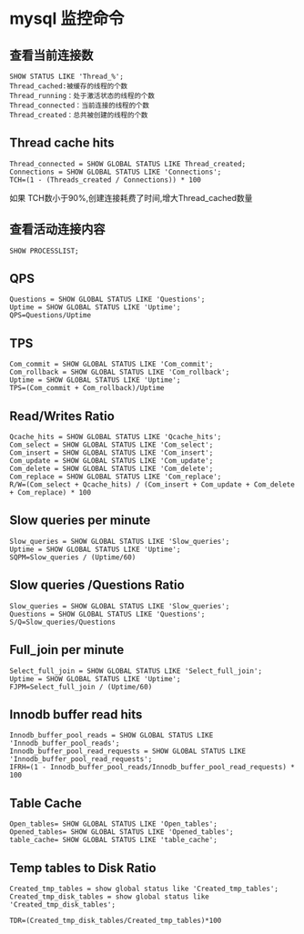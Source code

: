 # mysql 监控命令

## 查看当前连接数

```
SHOW STATUS LIKE 'Thread_%';
Thread_cached:被缓存的线程的个数
Thread_running：处于激活状态的线程的个数
Thread_connected：当前连接的线程的个数
Thread_created：总共被创建的线程的个数
```

## Thread cache hits

```
Thread_connected = SHOW GLOBAL STATUS LIKE Thread_created;
Connections = SHOW GLOBAL STATUS LIKE 'Connections';
TCH=(1 - (Threads_created / Connections)) * 100
```

如果 TCH数小于90%,创建连接耗费了时间,增大Thread\_cached数量

## 查看活动连接内容

```
SHOW PROCESSLIST;
```

## QPS

```
Questions = SHOW GLOBAL STATUS LIKE 'Questions';
Uptime = SHOW GLOBAL STATUS LIKE 'Uptime';
QPS=Questions/Uptime 
```

## TPS

```
Com_commit = SHOW GLOBAL STATUS LIKE 'Com_commit';
Com_rollback = SHOW GLOBAL STATUS LIKE 'Com_rollback';
Uptime = SHOW GLOBAL STATUS LIKE 'Uptime';
TPS=(Com_commit + Com_rollback)/Uptime
```

## Read/Writes Ratio

```
Qcache_hits = SHOW GLOBAL STATUS LIKE 'Qcache_hits';
Com_select = SHOW GLOBAL STATUS LIKE 'Com_select';
Com_insert = SHOW GLOBAL STATUS LIKE 'Com_insert';
Com_update = SHOW GLOBAL STATUS LIKE 'Com_update';
Com_delete = SHOW GLOBAL STATUS LIKE 'Com_delete';
Com_replace = SHOW GLOBAL STATUS LIKE 'Com_replace';
R/W=(Com_select + Qcache_hits) / (Com_insert + Com_update + Com_delete + Com_replace) * 100
```


## Slow queries per minute

```
Slow_queries = SHOW GLOBAL STATUS LIKE 'Slow_queries';
Uptime = SHOW GLOBAL STATUS LIKE 'Uptime';
SQPM=Slow_queries / (Uptime/60)
```

## Slow queries /Questions Ratio

```
Slow_queries = SHOW GLOBAL STATUS LIKE 'Slow_queries';
Questions = SHOW GLOBAL STATUS LIKE 'Questions';
S/Q=Slow_queries/Questions 
```

## Full_join per minute


```
Select_full_join = SHOW GLOBAL STATUS LIKE 'Select_full_join';
Uptime = SHOW GLOBAL STATUS LIKE 'Uptime';
FJPM=Select_full_join / (Uptime/60)
```


## Innodb buffer read hits

```
Innodb_buffer_pool_reads = SHOW GLOBAL STATUS LIKE 'Innodb_buffer_pool_reads';
Innodb_buffer_pool_read_requests = SHOW GLOBAL STATUS LIKE 'Innodb_buffer_pool_read_requests';
IFRH=(1 - Innodb_buffer_pool_reads/Innodb_buffer_pool_read_requests) * 100
```

## Table Cache

```
Open_tables= SHOW GLOBAL STATUS LIKE 'Open_tables';
Opened_tables= SHOW GLOBAL STATUS LIKE 'Opened_tables';
table_cache= SHOW GLOBAL STATUS LIKE 'table_cache';
```

## Temp tables to Disk Ratio

```
Created_tmp_tables = show global status like 'Created_tmp_tables';
Created_tmp_disk_tables = show global status like 'Created_tmp_disk_tables';

TDR=(Created_tmp_disk_tables/Created_tmp_tables)*100
```

